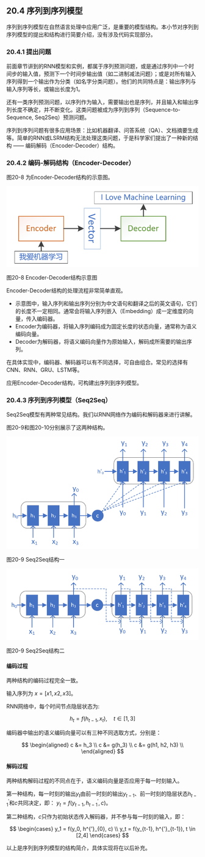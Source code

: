 <!--Copyright © Microsoft Corporation. All rights reserved.
  适用于[License](https://github.com/Microsoft/ai-edu/blob/master/LICENSE.md)版权许可-->

## 20.4 序列到序列模型

序列到序列模型在自然语言处理中应用广泛，是重要的模型结构。本小节对序列到序列模型的提出和结构进行简要介绍，没有涉及代码实现部分。

### 20.4.1 提出问题

前面章节讲到的RNN模型和实例，都属于序列预测问题，或是通过序列中一个时间步的输入值，预测下一个时间步输出值（如二进制减法问题）；或是对所有输入序列得到一个输出作为分类（如名字分类问题）。他们的共同特点是：输出序列与输入序列等长，或输出长度为1。

还有一类序列预测问题，以序列作为输入，需要输出也是序列，并且输入和输出序列长度不确定，并不断变化。这类问题被成为序列到序列（Sequence-to-Sequence, Seq2Seq）预测问题。

序列到序列问题有很多应用场景：比如机器翻译、问答系统（QA）、文档摘要生成等。简单的RNN或LSRM结构无法处理这类问题，于是科学家们提出了一种新的结构 —— 编码解码（Encoder-Decoder）结构。


### 20.4.2 编码-解码结构（Encoder-Decoder）

图20-8 为Encoder-Decoder结构的示意图。

<img src="../Images/20/encoder-decoder.png" />

图20-8 Encoder-Decoder结构示意图

Encoder-Decoder结构的处理流程非常简单直观。

- 示意图中，输入序列和输出序列分别为中文语句和翻译之后的英文语句，它们的长度不一定相同。通常会将输入序列嵌入（Embedding）成一定维度的向量，传入编码器。
- Encoder为编码器，将输入序列编码成为固定长度的状态向量，通常称为语义编码向量。
- Decoder为解码器，将语义编码向量作为原始输入，解码成所需要的输出序列。

在具体实现中，编码器、解码器可以有不同选择，可自由组合。常见的选择有CNN、RNN、GRU、LSTM等。

应用Encoder-Decoder结构，可构建出序列到序列模型。


### 20.4.3 序列到序列模型（Seq2Seq）

Seq2Seq模型有两种常见结构。我们以RNN网络作为编码和解码器来进行讲解。

图20-9和图20-10分别展示了这两种结构。

<img src="../Images/20/Seq2Seq_structure1.png" />

图20-9 Seq2Seq结构一

<img src="../Images/20/Seq2Seq_structure2.png" />

图20-9 Seq2Seq结构二

#### 编码过程

两种结构的编码过程完全一致。

输入序列为 $x=[x1, x2, x3]$。

RNN网络中，每个时间节点隐层状态为:

$$
h_t = f(h_{t-1}, x_t), \quad t \in [1,3]
$$

编码器中输出的语义编码向量可以有三种不同选取方式，分别是：

$$
\begin{aligned}
c &= h_3 \\
c &= g(h_3) \\
c &= g(h1, h2, h3) \\
\end{aligned}
$$

#### 解码过程

两种结构解码过程的不同点在于，语义编码向量是否应用于每一时刻输入。

第一种结构，每一时刻的输出$y_t$由前一时刻的输出$y_{t-1}$、前一时刻的隐层状态$h^{'}_{t-1}$和$c$共同决定，即： $y_t = f(y_{t-1}, h^{'}_{t-1}, c)$。

第二种结构，$c$只作为初始状态传入解码器，并不参与每一时刻的输入，即：

$$
\begin{cases}
    y_1 = f(y_0, h^{'}_{0}, c) \\
    y_t = f(y_{t-1}, h^{'}_{t-1}), t \in [2,4]
\end{cases}
$$

以上是序列到序列模型的结构简介，具体实现将在以后补充。
